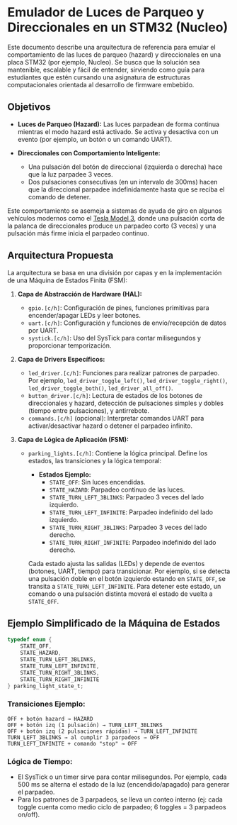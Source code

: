 # Emulador de Luces de Parqueo y Direccionales en un STM32 (Nucleo)

Este documento describe una arquitectura de referencia para emular el comportamiento de las luces de parqueo (hazard) y direccionales en una placa STM32 (por ejemplo, Nucleo). Se busca que la solución sea mantenible, escalable y fácil de entender, sirviendo como guía para estudiantes que estén cursando una asignatura de estructuras computacionales orientada al desarrollo de firmware embebido.

## Objetivos

- **Luces de Parqueo (Hazard):** Las luces parpadean de forma continua mientras el modo hazard está activado. Se activa y desactiva con un evento (por ejemplo, un botón o un comando UART).
  
- **Direccionales con Comportamiento Inteligente:**
  - Una pulsación del botón de direccional (izquierda o derecha) hace que la luz parpadee 3 veces.
  - Dos pulsaciones consecutivas (en un intervalo de 300ms) hacen que la direccional parpadee indefinidamente hasta que se reciba el comando de detener.
  
Este comportamiento se asemeja a sistemas de ayuda de giro en algunos vehículos modernos como el [Tesla Model 3](https://www.youtube.com/watch?v=3wZVLvbsBrc), donde una pulsación corta de la palanca de direccionales produce un parpadeo corto (3 veces) y una pulsación más firme inicia el parpadeo continuo.

## Arquitectura Propuesta

La arquitectura se basa en una división por capas y en la implementación de una Máquina de Estados Finita (FSM):

1. **Capa de Abstracción de Hardware (HAL):**
   - `gpio.[c/h]`: Configuración de pines, funciones primitivas para encender/apagar LEDs y leer botones.
   - `uart.[c/h]`: Configuración y funciones de envío/recepción de datos por UART.
   - `systick.[c/h]`: Uso del SysTick para contar milisegundos y proporcionar temporización.

2. **Capa de Drivers Específicos:**
   - `led_driver.[c/h]`: Funciones para realizar patrones de parpadeo. Por ejemplo, `led_driver_toggle_left()`, `led_driver_toggle_right()`, `led_driver_toggle_both()`, `led_driver_all_off()`.
   - `button_driver.[c/h]`: Lectura de estados de los botones de direccionales y hazard, detección de pulsaciones simples y dobles (tiempo entre pulsaciones), y antirrebote.
   - `commands.[c/h]` (opcional): Interpretar comandos UART para activar/desactivar hazard o detener el parpadeo infinito.

3. **Capa de Lógica de Aplicación (FSM):**
   - `parking_lights.[c/h]`: Contiene la lógica principal. Define los estados, las transiciones y la lógica temporal:
     - **Estados Ejemplo:**
       - `STATE_OFF`: Sin luces encendidas.
       - `STATE_HAZARD`: Parpadeo continuo de las luces.
       - `STATE_TURN_LEFT_3BLINKS`: Parpadeo 3 veces del lado izquierdo.
       - `STATE_TURN_LEFT_INFINITE`: Parpadeo indefinido del lado izquierdo.
       - `STATE_TURN_RIGHT_3BLINKS`: Parpadeo 3 veces del lado derecho.
       - `STATE_TURN_RIGHT_INFINITE`: Parpadeo indefinido del lado derecho.
     
     Cada estado ajusta las salidas (LEDs) y depende de eventos (botones, UART, tiempo) para transicionar. Por ejemplo, si se detecta una pulsación doble en el botón izquierdo estando en `STATE_OFF`, se transita a `STATE_TURN_LEFT_INFINITE`. Para detener este estado, un comando o una pulsación distinta moverá el estado de vuelta a `STATE_OFF`.

## Ejemplo Simplificado de la Máquina de Estados

```c
typedef enum {
    STATE_OFF,
    STATE_HAZARD,
    STATE_TURN_LEFT_3BLINKS,
    STATE_TURN_LEFT_INFINITE,
    STATE_TURN_RIGHT_3BLINKS,
    STATE_TURN_RIGHT_INFINITE
} parking_light_state_t;
```

### Transiciones Ejemplo:

```
OFF + botón hazard → HAZARD
OFF + botón izq (1 pulsación) → TURN_LEFT_3BLINKS
OFF + botón izq (2 pulsaciones rápidas) → TURN_LEFT_INFINITE
TURN_LEFT_3BLINKS → al cumplir 3 parpadeos → OFF
TURN_LEFT_INFINITE + comando "stop" → OFF
```

### Lógica de Tiempo:

* El SysTick o un timer sirve para contar milisegundos. Por ejemplo, cada 500 ms se alterna el estado de la luz (encendido/apagado) para generar el parpadeo.
* Para los patrones de 3 parpadeos, se lleva un conteo interno (ej: cada toggle cuenta como medio ciclo de parpadeo; 6 toggles = 3 parpadeos on/off).

